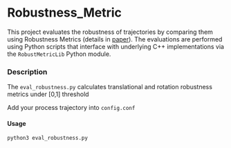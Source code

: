 # Robustness_Metric

This project evaluates the robustness of trajectories by comparing them using Robustness Metrics (details in [paper](https://arxiv.org/pdf/2307.07607)). The evaluations are performed using Python scripts that interface with underlying C++ implementations via the `RobustMetricLib` Python module. 


### Description

The `eval_robustness.py` calculates translational and rotation robustness metrics under [0,1] threshold

Add your process trajectory into `config.conf`

#### Usage
```bash
python3 eval_robustness.py 


